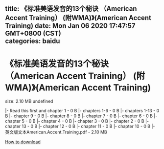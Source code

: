
title: 《标准美语发音的13个秘诀 （American Accent Training） (附WMA)》(American Accent Training)
date: Mon Jan 06 2020 17:47:57 GMT+0800 (CST)    
categories: baidu
---

# 《标准美语发音的13个秘诀 （American Accent Training） (附WMA)》(American Accent Training)
size: 2.10 MB
 undefined
 
|- Read this first and chapter 1 - 0 B
|- chapters 1-6 - 0 B
|- chapters 1-13 - 0 B
|- chapter 9 - 0 B
|- chapter 8 - 0 B
|- chapter 7 - 0 B
|- chapter 6 - 0 B
|- chapter 5 - 0 B
|- chapter 4 - 0 B
|- chapter 3 - 0 B
|- chapter 2 - 0 B
|- chapter 13 - 0 B
|- chapter 12 - 0 B
|- chapter 11 - 0 B
|- chapter 10 - 0 B
|- 英文版文本American.Accent.Training.pdf - 2.10 MB

[How to download](https://bpcam.bemobtrk.com/go/2ceec3aa-1ca2-46d6-b9ff-aaa5c184517c?jno=2132)